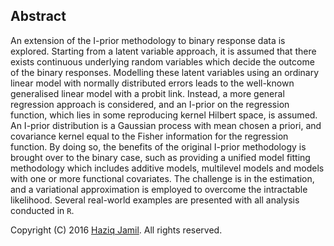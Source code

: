 ## Abstract

An extension of the I-prior methodology to binary response data is explored. Starting from a latent variable approach, it is assumed that  there exists continuous underlying random variables which decide the outcome of the binary responses. Modelling these latent variables using an ordinary linear model with normally distributed errors leads to the well-known generalised linear model with a probit link. Instead, a more general regression approach is considered, and an I-prior on the regression function, which lies in some reproducing kernel Hilbert space, is assumed. An I-prior distribution is a Gaussian process with mean chosen a priori, and covariance kernel equal to the Fisher information for the regression function. By doing so, the benefits of the original I-prior methodology is brought over to the binary case, such as providing a unified model fitting methodology which includes additive models, multilevel models and models with one or more functional covariates. The challenge is in the estimation, and a variational approximation is employed to overcome the intractable likelihood. Several real-world examples are presented with all analysis conducted in `R`.

Copyright (C) 2016 [Haziq Jamil](http://haziqj.ml). All rights reserved.
